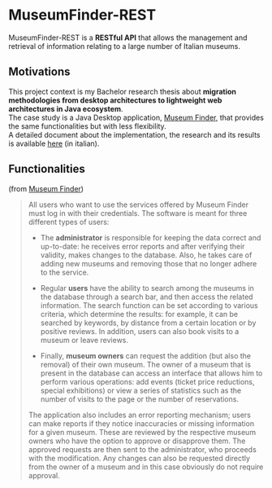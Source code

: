 # MuseumFinder-REST
MuseumFinder-REST is a **RESTful API** that allows the management and retrieval of information relating to a large number of Italian museums.

## Motivations
This project context is my Bachelor research thesis about **migration methodologies from desktop architectures to lightweight web architectures in Java ecosystem**.  
The case study is a Java Desktop application, [Museum Finder](https://github.com/Satap27/MuseumFinder), that provides the same functionalities but with less flexibility.  
A detailed document about the implementation, the research and its results is available [here](thesis.pdf) (in italian).

## Functionalities
(from [Museum Finder](https://github.com/Satap27/MuseumFinder))

> All users who want to use the services offered by Museum Finder must log in with their credentials. The software is meant for three different types of users:
>
> * The **administrator** is responsible for keeping the data correct and up-to-date: he receives error reports and after verifying their validity, makes changes to the database. Also, he takes care of adding new museums and removing those that no longer adhere to the service.
>
> * Regular **users** have the ability to search among the museums in the database through a search bar, and then access the related information. The search function can be set according to various criteria, which determine the results: for example, it can be searched by keywords, by distance from a certain location or by positive reviews. In addition, users can also book visits to a museum or leave reviews.
> 
> * Finally, **museum owners** can request the addition (but also the removal) of their own museum. The owner of a museum that is present in the database can access an interface that allows him to perform various operations: add events (ticket price reductions, special exhibitions) or view a series of statistics such as the number of visits to the page or the number of reservations.
>
> The application also includes an error reporting mechanism; users can make reports if they notice inaccuracies or missing information for a given museum. These are reviewed by the respective museum owners who have the option to approve or disapprove them. The approved requests are then sent to the administrator, who proceeds with the modification. Any changes can also be requested directly from the owner of a museum and in this case obviously do not require approval.
